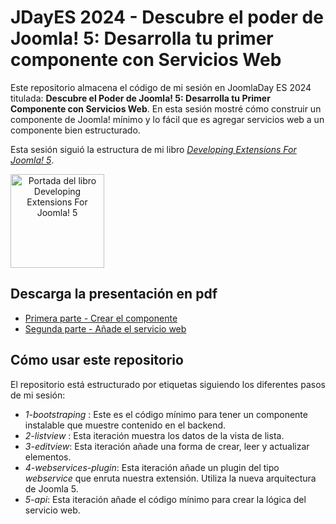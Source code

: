 # JDayES 2024 - Descubre el poder de Joomla! 5: Desarrolla tu primer componente con Servicios Web

Este repositorio almacena el código de mi sesión en JoomlaDay ES 2024 titulada: **Descubre el Poder de Joomla! 5: Desarrolla tu Primer Componente con Servicios Web**.
En esta sesión mostré cómo construir un componente de Joomla! mínimo y lo fácil que es agregar servicios web a un componente bien estructurado.

Esta sesión siguió la estructura de mi libro *[Developing Extensions For Joomla! 5](https://developingextensionsforjoomla5.com/?utm_source=gh-jdes24)*.

<a href="https://developingextensionsforjoomla5.com/" style="text-align: center"><img alt="Portada del libro Developing Extensions For Joomla! 5" src="https://developingextensionsforjoomla5.com/images/cover.webp" align="center" width="150"></a>

## Descarga la presentación en pdf

- [Primera parte - Crear el componente](slides/part1.pdf)
- [Segunda parte - Añade el servicio web](slides/part2.pdf)

## Cómo usar este repositorio

El repositorio está estructurado por etiquetas siguiendo los diferentes pasos de mi sesión:

- *1-bootstraping* : Este es el código mínimo para tener un componente instalable que muestre contenido en el backend.
- *2-listview* : Esta iteración muestra los datos de la vista de lista.
- *3-editview*: Esta iteración añade una forma de crear, leer y actualizar elementos.
- *4-webservices-plugin*: Esta iteración añade un plugin del tipo *webservice* que enruta nuestra extensión. Utiliza la nueva arquitectura de Joomla 5.
- *5-api*: Esta iteración añade el código mínimo para crear la lógica del servicio web.